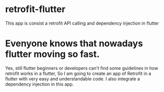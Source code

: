 # retrofit-flutter
This app is consist a retrofit API calling and dependency injection in flutter

# Evenyone knows that nowadays flutter moving so fast.

Yes, still flutter beginners or developers can't find some guidelines in how retrofit works in a flutter, So I am going to create an app of Retrofit in a flutter with very easy and understandable code. I also integrate a dependency injection in this app.
